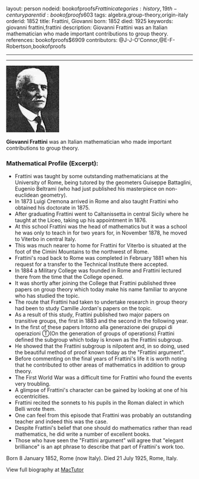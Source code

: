 layout: person
nodeid: bookofproofs$Frattini
categories: history,19th-century
parentid: bookofproofs$603
tags: algebra,group-theory,origin-italy
orderid: 1852
title: Frattini, Giovanni
born: 1852
died: 1925
keywords: giovanni frattini,frattini
description: Giovanni Frattini was an Italian mathematician who made important contributions to group theory.
references: bookofproofs$6909
contributors: @J-J-O'Connor,@E-F-Robertson,bookofproofs

---



---

![Frattini.jpg](https://github.com/bookofproofs/bookofproofs.github.io/blob/main/_sources/_assets/images/portraits/Frattini.jpg?raw=true)

**Giovanni Frattini** was an Italian mathematician who made important  contributions to group theory.

### Mathematical Profile (Excerpt):
* Frattini was taught by some outstanding mathematicians at the University of Rome, being tutored by the geometers Guiseppe Battaglini, Eugenio Beltrami (who had just published his masterpiece on non-euclidean geometry).
* In 1873 Luigi Cremona arrived in Rome and also taught Frattini who obtained his doctorate in 1875.
* After graduating Frattini went to Caltanissetta in central Sicily where he taught at the Liceo, taking up his appointment in 1876.
* At this school Frattini was the head of mathematics but it was a school he was only to teach in for two years for, in November 1878, he moved to Viterbo in central Italy.
* This was much nearer to home for Frattini for Viterbo is situated at the foot of the Cimini Mountains to the northwest of Rome.
* Frattini's road back to Rome was completed in February 1881 when his request for a transfer to the Technical Institute there accepted.
* In 1884 a Military College was founded in Rome and Frattini lectured there from the time that the College opened.
* It was shortly after joining the College that Frattini published three papers on group theory which today make his name familiar to anyone who has studied the topic.
* The route that Frattini had taken to undertake research in group theory had been to study Camille Jordan's papers on the topic.
* As a result of this study, Frattini published two major papers on transitive groups, the first in 1883 and the second in the following year.
* In the first of these papers Intorno alla generazione dei gruppi di operazioni Ⓣ(On the generation of  groups of operations) Frattini defined the subgroup which today is known as the Frattini subgroup.
* He showed that the Frattini subgroup is nilpotent and, in so doing, used the beautiful method of proof known today as the "Frattini argument".
* Before commenting on the final years of Frattini's life it is worth noting that he contributed to other areas of mathematics in addition to group theory.
* The First World War was a difficult time for Frattini who found the events very troubling.
* A glimpse of Frattini's character can be gained by looking at one of his eccentricities.
* Frattini recited the sonnets to his pupils in the Roman dialect in which Belli wrote them.
* One can feel from this episode that Frattini was probably an outstanding teacher and indeed this was the case.
* Despite Frattini's belief that one should do mathematics rather than read mathematics, he did write a number of excellent books.
* Those who have seen the "Frattini argument" will agree that "elegant brilliance" is an apt phrase to describe that part of Frattini's work too.

Born 8 January 1852, Rome (now Italy). Died 21 July 1925, Rome, Italy.

View full biography at [MacTutor](https://mathshistory.st-andrews.ac.uk/Biographies/Frattini/)
